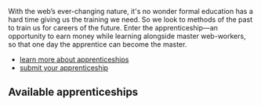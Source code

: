 With the web’s ever-changing nature, it's no wonder formal education has a hard time giving us the training we need. So we look to methods of the past to train us for careers of the future. Enter the apprenticeship—an opportunity to earn money while learning alongside master web-workers, so that one day the apprentice can become the master.

* [learn more about apprenticeships](/about.html)
* [submit your apprenticeship](/submit.html)

## Available apprenticeships
<!-- Apprenticeships get pulled in from YAML file below here -->
